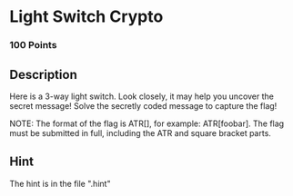 # Light Switch Crypto

### 100 Points

## Description
Here is a 3-way light switch. Look closely, it may help you uncover the secret message! Solve the secretly coded message to capture the flag!

NOTE: The format of the flag is ATR\[\], for example: ATR\[foobar\]. The flag must be submitted in full, including the ATR and square bracket parts.

## Hint
The hint is in the file ".hint"
